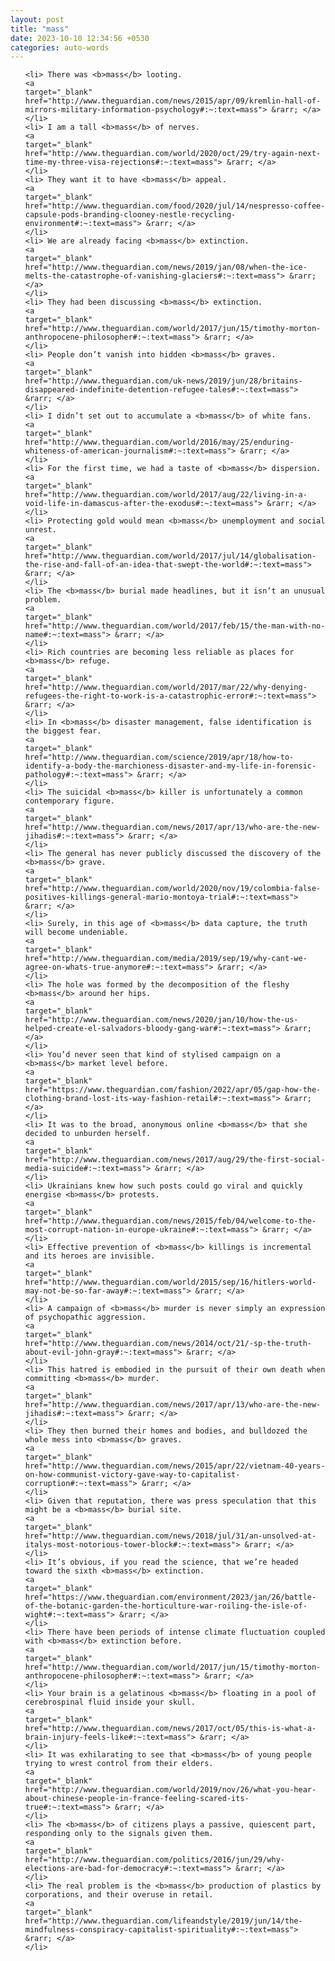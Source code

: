 ```yaml
---
layout: post
title: "mass"
date: 2023-10-10 12:34:56 +0530
categories: auto-words
---
```

<ol>

    <li> There was <b>mass</b> looting.
    <a 
    target="_blank" 
    href="http://www.theguardian.com/news/2015/apr/09/kremlin-hall-of-mirrors-military-information-psychology#:~:text=mass"> &rarr; </a>
    </li>
    <li> I am a tall <b>mass</b> of nerves.
    <a 
    target="_blank" 
    href="http://www.theguardian.com/world/2020/oct/29/try-again-next-time-my-three-visa-rejections#:~:text=mass"> &rarr; </a>
    </li>
    <li> They want it to have <b>mass</b> appeal.
    <a 
    target="_blank" 
    href="http://www.theguardian.com/food/2020/jul/14/nespresso-coffee-capsule-pods-branding-clooney-nestle-recycling-environment#:~:text=mass"> &rarr; </a>
    </li>
    <li> We are already facing <b>mass</b> extinction.
    <a 
    target="_blank" 
    href="http://www.theguardian.com/news/2019/jan/08/when-the-ice-melts-the-catastrophe-of-vanishing-glaciers#:~:text=mass"> &rarr; </a>
    </li>
    <li> They had been discussing <b>mass</b> extinction.
    <a 
    target="_blank" 
    href="http://www.theguardian.com/world/2017/jun/15/timothy-morton-anthropocene-philosopher#:~:text=mass"> &rarr; </a>
    </li>
    <li> People don’t vanish into hidden <b>mass</b> graves.
    <a 
    target="_blank" 
    href="http://www.theguardian.com/uk-news/2019/jun/28/britains-disappeared-indefinite-detention-refugee-tales#:~:text=mass"> &rarr; </a>
    </li>
    <li> I didn’t set out to accumulate a <b>mass</b> of white fans.
    <a 
    target="_blank" 
    href="http://www.theguardian.com/world/2016/may/25/enduring-whiteness-of-american-journalism#:~:text=mass"> &rarr; </a>
    </li>
    <li> For the first time, we had a taste of <b>mass</b> dispersion.
    <a 
    target="_blank" 
    href="http://www.theguardian.com/world/2017/aug/22/living-in-a-void-life-in-damascus-after-the-exodus#:~:text=mass"> &rarr; </a>
    </li>
    <li> Protecting gold would mean <b>mass</b> unemployment and social unrest.
    <a 
    target="_blank" 
    href="http://www.theguardian.com/world/2017/jul/14/globalisation-the-rise-and-fall-of-an-idea-that-swept-the-world#:~:text=mass"> &rarr; </a>
    </li>
    <li> The <b>mass</b> burial made headlines, but it isn’t an unusual problem.
    <a 
    target="_blank" 
    href="http://www.theguardian.com/world/2017/feb/15/the-man-with-no-name#:~:text=mass"> &rarr; </a>
    </li>
    <li> Rich countries are becoming less reliable as places for <b>mass</b> refuge.
    <a 
    target="_blank" 
    href="http://www.theguardian.com/world/2017/mar/22/why-denying-refugees-the-right-to-work-is-a-catastrophic-error#:~:text=mass"> &rarr; </a>
    </li>
    <li> In <b>mass</b> disaster management, false identification is the biggest fear.
    <a 
    target="_blank" 
    href="http://www.theguardian.com/science/2019/apr/18/how-to-identify-a-body-the-marchioness-disaster-and-my-life-in-forensic-pathology#:~:text=mass"> &rarr; </a>
    </li>
    <li> The suicidal <b>mass</b> killer is unfortunately a common contemporary figure.
    <a 
    target="_blank" 
    href="http://www.theguardian.com/news/2017/apr/13/who-are-the-new-jihadis#:~:text=mass"> &rarr; </a>
    </li>
    <li> The general has never publicly discussed the discovery of the <b>mass</b> grave.
    <a 
    target="_blank" 
    href="http://www.theguardian.com/world/2020/nov/19/colombia-false-positives-killings-general-mario-montoya-trial#:~:text=mass"> &rarr; </a>
    </li>
    <li> Surely, in this age of <b>mass</b> data capture, the truth will become undeniable.
    <a 
    target="_blank" 
    href="http://www.theguardian.com/media/2019/sep/19/why-cant-we-agree-on-whats-true-anymore#:~:text=mass"> &rarr; </a>
    </li>
    <li> The hole was formed by the decomposition of the fleshy <b>mass</b> around her hips.
    <a 
    target="_blank" 
    href="http://www.theguardian.com/news/2020/jan/10/how-the-us-helped-create-el-salvadors-bloody-gang-war#:~:text=mass"> &rarr; </a>
    </li>
    <li> You’d never seen that kind of stylised campaign on a <b>mass</b> market level before.
    <a 
    target="_blank" 
    href="https://www.theguardian.com/fashion/2022/apr/05/gap-how-the-clothing-brand-lost-its-way-fashion-retail#:~:text=mass"> &rarr; </a>
    </li>
    <li> It was to the broad, anonymous online <b>mass</b> that she decided to unburden herself.
    <a 
    target="_blank" 
    href="http://www.theguardian.com/news/2017/aug/29/the-first-social-media-suicide#:~:text=mass"> &rarr; </a>
    </li>
    <li> Ukrainians knew how such posts could go viral and quickly energise <b>mass</b> protests.
    <a 
    target="_blank" 
    href="http://www.theguardian.com/news/2015/feb/04/welcome-to-the-most-corrupt-nation-in-europe-ukraine#:~:text=mass"> &rarr; </a>
    </li>
    <li> Effective prevention of <b>mass</b> killings is incremental and its heroes are invisible.
    <a 
    target="_blank" 
    href="http://www.theguardian.com/world/2015/sep/16/hitlers-world-may-not-be-so-far-away#:~:text=mass"> &rarr; </a>
    </li>
    <li> A campaign of <b>mass</b> murder is never simply an expression of psychopathic aggression.
    <a 
    target="_blank" 
    href="http://www.theguardian.com/news/2014/oct/21/-sp-the-truth-about-evil-john-gray#:~:text=mass"> &rarr; </a>
    </li>
    <li> This hatred is embodied in the pursuit of their own death when committing <b>mass</b> murder.
    <a 
    target="_blank" 
    href="http://www.theguardian.com/news/2017/apr/13/who-are-the-new-jihadis#:~:text=mass"> &rarr; </a>
    </li>
    <li> They then burned their homes and bodies, and bulldozed the whole mess into <b>mass</b> graves.
    <a 
    target="_blank" 
    href="http://www.theguardian.com/news/2015/apr/22/vietnam-40-years-on-how-communist-victory-gave-way-to-capitalist-corruption#:~:text=mass"> &rarr; </a>
    </li>
    <li> Given that reputation, there was press speculation that this might be a <b>mass</b> burial site.
    <a 
    target="_blank" 
    href="http://www.theguardian.com/news/2018/jul/31/an-unsolved-at-italys-most-notorious-tower-block#:~:text=mass"> &rarr; </a>
    </li>
    <li> It’s obvious, if you read the science, that we’re headed toward the sixth <b>mass</b> extinction.
    <a 
    target="_blank" 
    href="https://www.theguardian.com/environment/2023/jan/26/battle-of-the-botanic-garden-the-horticulture-war-roiling-the-isle-of-wight#:~:text=mass"> &rarr; </a>
    </li>
    <li> There have been periods of intense climate fluctuation coupled with <b>mass</b> extinction before.
    <a 
    target="_blank" 
    href="http://www.theguardian.com/world/2017/jun/15/timothy-morton-anthropocene-philosopher#:~:text=mass"> &rarr; </a>
    </li>
    <li> Your brain is a gelatinous <b>mass</b> floating in a pool of cerebrospinal fluid inside your skull.
    <a 
    target="_blank" 
    href="http://www.theguardian.com/news/2017/oct/05/this-is-what-a-brain-injury-feels-like#:~:text=mass"> &rarr; </a>
    </li>
    <li> It was exhilarating to see that <b>mass</b> of young people trying to wrest control from their elders.
    <a 
    target="_blank" 
    href="http://www.theguardian.com/world/2019/nov/26/what-you-hear-about-chinese-people-in-france-feeling-scared-its-true#:~:text=mass"> &rarr; </a>
    </li>
    <li> The <b>mass</b> of citizens plays a passive, quiescent part, responding only to the signals given them.
    <a 
    target="_blank" 
    href="http://www.theguardian.com/politics/2016/jun/29/why-elections-are-bad-for-democracy#:~:text=mass"> &rarr; </a>
    </li>
    <li> The real problem is the <b>mass</b> production of plastics by corporations, and their overuse in retail.
    <a 
    target="_blank" 
    href="http://www.theguardian.com/lifeandstyle/2019/jun/14/the-mindfulness-conspiracy-capitalist-spirituality#:~:text=mass"> &rarr; </a>
    </li>